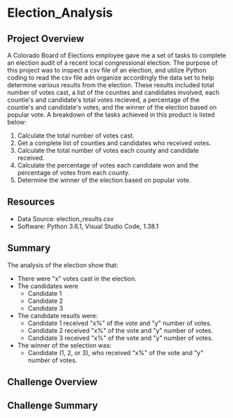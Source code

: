 # Election_Analysis

## Project Overview
A Colorado Board of Elections employee gave me a set of tasks to complete an election audit of a recent local congressional election. The purpose of this project was to inspect a csv file of an election, and utilize Python coding to read the csv file adn organize accordingly the data set to help determine various results from the election. These results included total number of votes cast, a list of the counties and candidates involved, each countie's and candidate's total votes recieved, a percentage of the countie's and candidate's votes, and the winner of the election based on popular vote. A breakdown of the tasks achieved in this product is listed below:

1. Calculate the total number of votes cast.
2. Get a complete list of counties and candidates who received votes.
3. Calculate the total number of votes each county and candidate received.
4. Calculate the percentage of votes each candidate won and the percentage of votes from each county.
5. Determine the winner of the election based on popular vote.

## Resources
- Data Source: election_results.csv
- Software: Python 3.6.1, Visual Studio Code, 1.38.1

## Summary
The analysis of the election show that:
- There were "x" votes cast in the election.
- The candidates were
  - Candidate 1
  - Candidate 2
  - Candidate 3
- The candidate results were: 
  - Candidate 1 received "x%" of the vote and "y" number of votes.
  - Candidate 2 received "x%" of the vote and "y" number of votes.
  - Candidate 3 received "x%" of the vote and "y" number of votes.
- The winner of the selection was:
  - Candidate (1, 2, or 3), who received "x%" of the vote and "y" number of votes.

## Challenge Overview

## Challenge Summary
